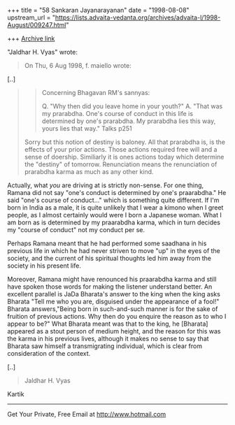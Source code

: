 +++
title = "58 Sankaran Jayanarayanan"
date = "1998-08-08"
upstream_url = "https://lists.advaita-vedanta.org/archives/advaita-l/1998-August/009247.html"

+++
[Archive link](https://lists.advaita-vedanta.org/archives/advaita-l/1998-August/009247.html)

"Jaldhar H. Vyas" <jaldhar at BRAINCELLS.COM> wrote:

>On Thu, 6 Aug 1998, f. maiello wrote:
>

[..]

>> Concerning Bhagavan RM's sannyas:
>>
>> Q. "Why then did you leave home in your youth?"
>> A. "That was my prarabdha.  One's course of conduct in this life
>> is determined by one's prarabdha.  My prarabdha lies this way,
>> yours lies that way."  Talks p251
>>
>
>Sorry but this notion of destiny is baloney.  All that prarabdha is, is
>the effects of your prior actions.  Those actions required free will
and a
>sense of doership.  Similiarly it is ones actions today which determine
>the "destiny" of tomorrow.  Renunciation means the renunciation of
>prarabdha karma as much as any other kind.
>

Actually, what *you* are driving at is strictly non-sense. For one
thing, Ramana did not say "one's conduct is determined by one's
praarabdha." He said "one's course of conduct..." which is something
quite different. If I'm born in India as a male, it is quite unlikely
that I wear a kimono when I greet people, as I almost certainly would
were I born a Japanese woman. What I am born as is determined by my
praarabdha karma, which in turn decides my "course of conduct" not my
conduct per se.

Perhaps Ramana meant that he had performed some saadhana in his previous
life in which he had never striven to move "up" in the eyes of the
society, and the current of his spiritual thoughts led him away from the
society in his present life.

Moreover, Ramana might have renounced his praarabdha karma and still
have spoken those words for making the listener understand better. An
excellent parallel is JaDa Bharata's answer to the king when the king
asks Bharata "Tell me who you are, disguised under the appearance of a
fool!" Bharata answers,"Being born in such-and-such manner is for the
sake of fruition of previous actions. Why then do you enquire the reason
as to who I appear to be?" What Bharata meant was that to the king, he
[Bharata] appeared as a stout person of medium height, and the reason
for this was the karma in his previous lives, although it makes no sense
to say that Bharata saw himself a transmigrating individual, which is
clear from consideration of the context.

[..]

>Jaldhar H. Vyas <jaldhar at braincells.com>
>

Kartik

______________________________________________________
Get Your Private, Free Email at http://www.hotmail.com

